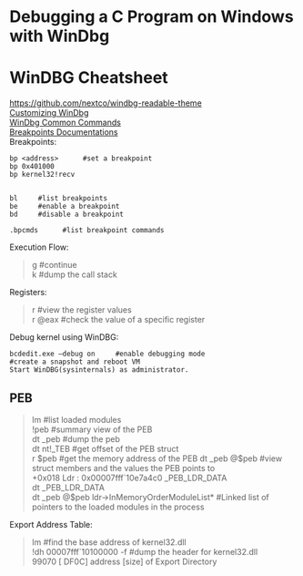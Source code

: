 # Debugging a C Program on Windows with WinDbg     
# WinDBG Cheatsheet   
https://github.com/nextco/windbg-readable-theme     
[Customizing WinDbg](https://www.zachburlingame.com/2011/12/customizing-your-windbg-workspace-and-color-scheme/)     
[WinDbg Common Commands](http://windbg.info/doc/1-common-cmds.html)       
[Breakpoints Documentations](https://learn.microsoft.com/en-us/windows-hardware/drivers/debuggercmds/bp--bu--bm--set-breakpoint-0)   
Breakpoints:  

    bp <address>      #set a breakpoint   
    bp 0x401000   
    bp kernel32!recv   
       

    bl     #list breakpoints  
    be     #enable a breakpoint   
    bd     #disable a breakpoint   
  
    .bpcmds      #list breakpoint commands   
Execution Flow:      
> g   #continue    
> k   #dump the call stack   

Registers:       
> r    #view the register values   
> r @eax    #check the value of a specific register    

Debug kernel using WinDBG:     
```
bcdedit.exe –debug on     #enable debugging mode
#create a snapshot and reboot VM
Start WinDBG(sysinternals) as administrator.  
```

## PEB   
> lm   #list loaded modules   
> !peb   #summary view of the PEB          
> dt _peb     #dump the peb   
> dt nt!_TEB    #get offset of the PEB struct   
> r $peb     #get the memory address of the PEB    
> dt _peb @$peb    #view struct members and the values the PEB points to       
+0x018 Ldr              : 0x00007fff`10e7a4c0 _PEB_LDR_DATA        
> dt _PEB_LDR_DATA   
> dt _peb @$peb ldr->InMemoryOrderModuleList*     #Linked list of pointers to the loaded modules in the process   

Export Address Table:      
> lm    #find the base address of kernel32.dll    
> !dh 00007fff`10100000 -f        #dump the header for kernel32.dll    
   99070 [    DF0C] address [size] of Export Directory    
